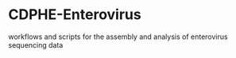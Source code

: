 # CDPHE-Enterovirus
workflows and scripts for the assembly and analysis of enterovirus sequencing data
